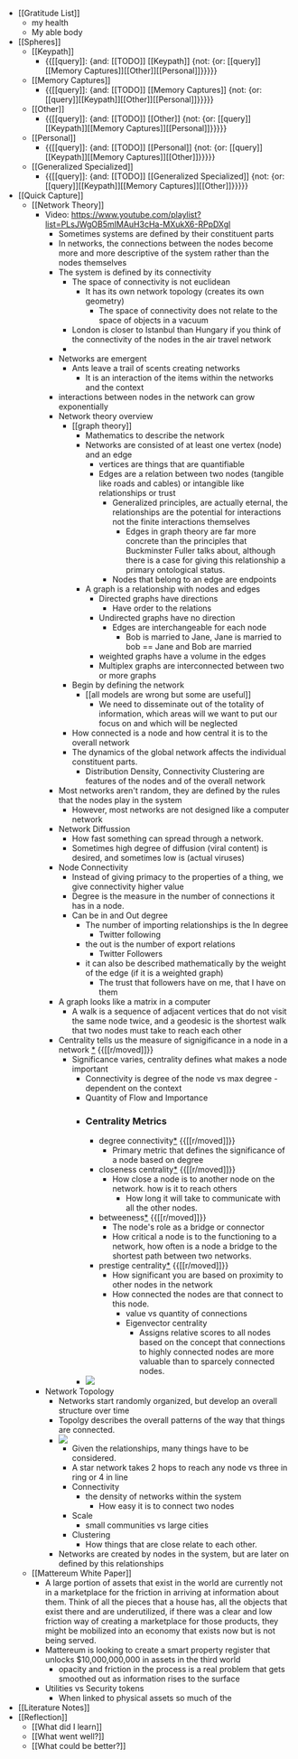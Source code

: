 - [[Gratitude List]] 
    - my health
    - My able body
- [[Spheres]] 
    - [[Keypath]]
        - {{[[query]]: {and: [[TODO]] [[Keypath]] {not: {or: [[query]][[Memory Captures]][[Other]][[Personal]]}}}}}
    - [[Memory Captures]]
        - {{[[query]]: {and: [[TODO]] [[Memory Captures]] {not: {or: [[query]][[Keypath]][[Other]][[Personal]]}}}}}
    - [[Other]]
        - {{[[query]]: {and: [[TODO]] [[Other]] {not: {or: [[query]][[Keypath]][[Memory Captures]][[Personal]]}}}}}
    - [[Personal]]
        - {{[[query]]: {and: [[TODO]] [[Personal]] {not: {or: [[query]][[Keypath]][[Memory Captures]][[Other]]}}}}}
    - [[Generalized Specialized]]
        - {{[[query]]: {and: [[TODO]] [[Generalized Specialized]] {not: {or: [[query]][[Keypath]][[Memory Captures]][[Other]]}}}}}
- [[Quick Capture]]
    - [[Network Theory]]
        - Video: https://www.youtube.com/playlist?list=PLsJWgOB5mIMAuH3cHa-MXukX6-RPpDXgl
            - Sometimes systems are defined by their constituent parts
            - In networks, the connections between the nodes become more and more descriptive of the system rather than the nodes themselves
            - The system is defined by its connectivity
                - The space of connectivity is not euclidean
                    - It has its own network topology (creates its own geometry)
                        - The space of connectivity does not relate to the space of objects in a vacuum
                - London is closer to Istanbul than Hungary if you think of the connectivity of  the nodes in the air travel network
                - 
            - Networks are emergent
                - Ants leave a trail of scents creating networks
                    - It is an interaction of the items within the networks and the context
            - interactions between nodes in the network can grow exponentially
            - Network theory overview
                - [[graph theory]]
                    - Mathematics to describe the network
                    - Networks are consisted of at least one vertex (node) and an edge
                        - vertices are things that are quantifiable
                        - Edges are a relation between two nodes (tangible like roads and cables) or intangible like relationships or trust
                            - Generalized principles, are actually eternal, the relationships are the potential for interactions not the finite interactions themselves
                                - Edges in graph theory are far more concrete than the principles that Buckminster Fuller talks about, although there is a case for giving this relationship a primary ontological status.
                            - Nodes that belong to an edge are endpoints
                    - A graph is a relationship with nodes and edges
                        - Directed graphs have directions
                            - Have order to the relations
                        - Undirected graphs have no direction
                            - Edges are interchangeable for each node
                                - Bob is married to Jane, Jane is married to bob == Jane and Bob are married
                        - weighted graphs have a volume in the edges
                        - Multiplex graphs are interconnected between two or more graphs
                - Begin by defining the network
                    - [[all models are wrong but some are useful]]
                        - We need to disseminate out of the totality of information, which areas will we want to put our focus on and which will be neglected
                - How connected is a node and how central it is to the overall network
                - The dynamics of the global network affects the individual constituent parts.
                    - Distribution Density, Connectivity Clustering are features of the nodes and of the overall network
            - Most networks aren't random, they are defined by the rules that the nodes play in the system
                - However, most networks are not designed like a computer network
            - Network Diffussion
                - How fast something can spread through a network.
                - Sometimes high degree of diffusion (viral content) is desired, and sometimes low is (actual viruses)
            - Node Connectivity
                - Instead of giving primacy to the properties of a thing, we give connectivity higher value
                - Degree is the measure in the number of connections it has in a node. 
                - Can be in and Out degree
                    - The number of importing relationships is the In degree
                        - Twitter following
                    - the out is the number of export relations
                        - Twitter Followers
                    - it can also be described mathematically by the weight of the edge (if it is a weighted graph)
                        - The trust that followers have on me, that I have on them
            - A graph looks like a matrix in a computer
                - A walk is a sequence of adjacent vertices that do not visit the same node twice, and a geodesic is the shortest walk that two nodes must take to reach each other
            - Centrality tells us the measure of signigificance in a node in a network [*](((kQz3nVmVR))) {{[[r/moved]]}}
                - Significance varies, centrality defines what makes a node important
                    - Connectivity is degree of the node vs max degree - dependent on the context
                    - Quantity of Flow and Importance
                    - ### Centrality Metrics
                        - degree connectivity[*](((Cb7gHEuNE))) {{[[r/moved]]}}
                            - Primary metric that defines the significance of a node based on degree
                        - closeness centrality[*](((0Wt11F57-))) {{[[r/moved]]}}
                            - How close a node is to another node on the network. how is it to reach others
                                - How long it will take to communicate with all the other nodes.
                        - betweeness[*](((uBSOkTF1H))) {{[[r/moved]]}}
                            - The node's role as a bridge or connector
                            - How critical a node is to the functioning to a network, how often is a node a bridge to the shortest path between two networks.
                        - prestige centrality[*](((1xBvoXNYf))) {{[[r/moved]]}}
                            - How significant you are based on proximity to other nodes in the network
                            - How connected the nodes are that connect to this node.
                                - value vs quantity of connections
                                - Eigenvector centrality
                                    - Assigns relative scores to all nodes based on the concept that connections to highly connected nodes are more valuable than to sparcely connected nodes.
                    - ![](https://firebasestorage.googleapis.com/v0/b/firescript-577a2.appspot.com/o/imgs%2Fapp%2FJavier-knowledge-graph%2FPbGxNXQzcE.png?alt=media&token=91cbe700-7af2-4b15-99c0-3d1b8050e33a)
        - Network Topology
            - Networks start randomly organized, but develop an overall structure over time
            - Topolgy describes the overall patterns of the way that things are connected.
            - ![](https://firebasestorage.googleapis.com/v0/b/firescript-577a2.appspot.com/o/imgs%2Fapp%2FJavier-knowledge-graph%2Fqn3aKEbs_I.png?alt=media&token=dbe2b1fb-84c9-449e-9fee-8803f54fd056)
                - Given the relationships, many things have to be considered.
                - A star network takes 2 hops to reach any node vs three in ring or 4 in line
                - Connectivity
                    - the density of networks within the system
                        - How easy it is to connect two nodes
                - Scale
                    - small communities vs large cities
                - Clustering 
                    - How things that are close relate to each other.
            - Networks are created by nodes in the system, but are later on defined by this relationships
    - [[Mattereum White Paper]]
        - A large portion of assets that exist in the world are currently not in a marketplace for the friction in arriving at information about them. Think of all the pieces that a house has, all the objects that exist there and are underutilized, if there was a clear and low friction way of creating a marketplace for those products, they might be mobilized into an economy that exists now but is not being served.
        - Mattereum is looking to create a smart property register that unlocks $10,000,000,000 in assets in the third world
            - opacity and friction in the process is a real problem that gets smoothed out as information rises to the surface
        - Utilities vs Security tokens
            - When linked to physical assets so much of the 
- [[Literature Notes]]
- [[Reflection]]
    - [[What did I learn]]
    - [[What went well?]]
    - [[What could be better?]]
